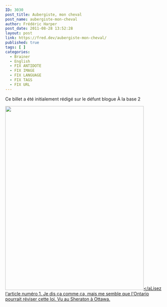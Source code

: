 ```yaml
---
ID: 3030
post_title: Aubergiste, mon cheval
post_name: aubergiste-mon-cheval
author: Frédéric Harper
post_date: 2011-08-28 13:52:28
layout: post
link: https://fred.dev/aubergiste-mon-cheval/
published: true
tags: [ ]
categories:
  - Brainer
  - English
  - FIX ANTIDOTE
  - FIX IMAGE
  - FIX LANGUAGE
  - FIX TAGS
  - FIX URL
---
```

<div id="deadblog">
  Ce billet a été initialement rédigé sur le défunt blogue À la base 2
</div>

<a href="http://fred.dev/?attachment_id=6019" rel="attachment wp-att-6019"><img title="26" src="http://fred.dev/wp-content/uploads/2011/08/26-440x586.jpg" alt="" width="440" height="586" /></aLisez l'article numéro 1. Je dis ça comme ça, mais me semble que l'Ontario pourrait réviser cette loi. Vu au Sheraton à Ottawa.</a>